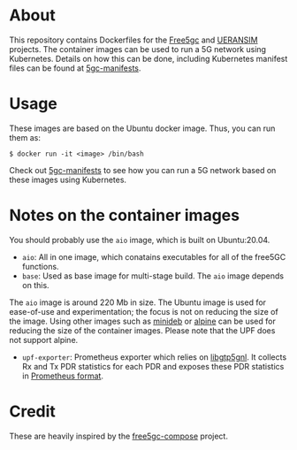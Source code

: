 # About
This repository contains Dockerfiles for the [Free5gc](https://github.com/free5gc/free5gc) and [UERANSIM](https://github.com/aligungr/UERANSIM) projects.
The container images can be used to run a 5G network using Kubernetes. Details on how this can be done, including Kubernetes manifest files can be found at [5gc-manifests](https://github.com/niloysh/5gc-manifests).

# Usage
These images are based on the Ubuntu docker image. Thus, you can run them as:
```
$ docker run -it <image> /bin/bash
```
Check out [5gc-manifests](https://github.com/niloysh/5gc-manifests) to see how you can run a 5G network based on these images using Kubernetes.




# Notes on the container images
You should probably use the `aio` image, which is built on Ubuntu:20.04. 
- `aio`: All in one image, which conatains executables for all of the free5GC functions.
- `base`: Used as base image for multi-stage build. The `aio` image depends on this.

The `aio` image is around 220 Mb in size. The Ubuntu image is used for ease-of-use and experimentation; the focus is not on reducing the size of the image. Using other images such as [minideb](https://github.com/bitnami/minideb) or [alpine](https://hub.docker.com/_/alpine) can be used for reducing the size of the container images. Please note that the UPF does not support alpine.

- `upf-exporter`: Prometheus exporter which relies on [libgtp5gnl](https://github.com/free5gc/libgtp5gnl). It collects Rx and Tx PDR statistics for each PDR and exposes these PDR statistics in [Prometheus format](https://prometheus.io/docs/concepts/metric_types/).

# Credit
These are heavily inspired by the [free5gc-compose](https://github.com/free5gc/free5gc-compose) project.
